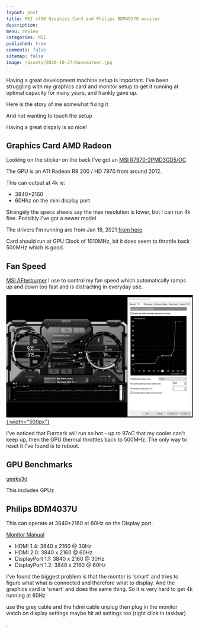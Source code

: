 ```yaml
---
layout: post
title: MSI 4790 Graphics Card and Philips BDM4037U monitor 
description: 
menu: review
categories: MSI 
published: true 
comments: false     
sitemap: false
image: /assets/2020-10-27/davemateer.jpg
---
```


<!-- [![alt text](/assets/2020-10-12/db.jpg "Db from Caspar Camille Rubin on Unsplash")](https://unsplash.com/@casparrubin) -->

Having a great development machine setup is important. I've been struggling with my graphics card and monitor setup to get it running at optimal capacity for many years, and frankly gave up.

Here is the story of me somewhat fixing it

And not wanting to touch the setup 

Having a great dispaly is so nice!


## Graphics Card AMD Radeon

Looking on the sticker on the back I've got an [MSI R7970-2PMD3GD5/OC](https://www.msi.com/Graphics-Card/R79702PMD3GD5OC/Specification)

The GPU is an ATI Radeon R9 200 / HD 7970 from around 2012.

This can output at 4k ie:

- 3840*2160
- 60Hhz on the mini display port

Strangely the specs sheets say the max resolution is lower, but I can run 4k fine. Possibly I've got a newer model.

The drivers I'm running are from Jan 18, 2021 [from here](https://www.amd.com/en/support/graphics/amd-radeon-hd/amd-radeon-hd-7000-series/amd-radeon-hd-7970)

Card should run at GPU Clock of 1010MHz, bit it does seem to throttle back 500MHz which is good.

## Fan Speed

[MSI AFterburner](https://www.msi.com/Landing/afterburner) I use to control my fan speed which automatically ramps up and down too fast and is distracting in everyday use.

[![Demo site](/assets/2021-01-27/fan.jpg "fan"){:width="500px"}](/assets/2021-01-27/fan.jpg)

I've noticed that Furmark will run so hot - up to 97oC that my cooler can't keep up, then the GPU thermal throttles back to 500MHz. The only way to reset it I've found is to reboot.

## GPU Benchmarks

[geeks3d](https://www.geeks3d.com/dlz/#gpu_benchmarks)

This includes GPUz


## Philips BDM4037U

This can operate at 3840*2160 at 60Hz on the Display port.

[Monitor Manual](https://www.download.p4c.philips.com/files/b/bdm4037uw_00/bdm4037uw_00_dfu_eng.pdf)

- HDMI 1.4: 3840 x 2160 @ 30Hz
- HDMI 2.0: 3840 x 2160 @ 60Hz
- DisplayPort 1.1: 3840 x 2160 @ 30Hz
- DisplayPort 1.2: 3840 x 2160 @ 60Hz

I've found the biggest problem is that the montor is 'smart' and tries to figure what what is connected and therefore what to display. And the graphics card is 'smart' and does the same thing. So it is very hard to get 4k running at 60Hz

use the grey cable
and the hdmi cable
unplug then plug in the monitor
watch on display settings 
maybe hit ati settings too (right click in taskbar)

.



